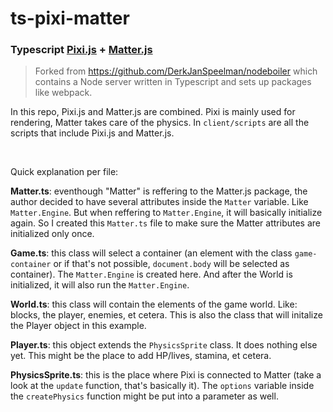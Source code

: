# ts-pixi-matter
### Typescript [Pixi.js](https://github.com/pixijs/pixi.js) + [Matter.js](https://github.com/liabru/matter-js)

 > Forked from https://github.com/DerkJanSpeelman/nodeboiler which contains a Node server written in Typescript and sets up packages like webpack.

In this repo, Pixi.js and Matter.js are combined. Pixi is mainly used for rendering, Matter takes care of the physics. In `client/scripts` are all the scripts that include Pixi.js and Matter.js.

<br>

Quick explanation per file:

**Matter.ts**: eventhough "Matter" is reffering to the Matter.js package, the author decided to have several attributes inside the `Matter` variable. Like `Matter.Engine`. But when reffering to `Matter.Engine`, it will basically initialize again. So I created this `Matter.ts` file to make sure the Matter attributes are initialized only once.

**Game.ts**: this class will select a container (an element with the class `game-container` or if that's not possible, `document.body` will be selected as container). The `Matter.Engine` is created here. And after the World is initialized, it will also run the `Matter.Engine`.

**World.ts**: this class will contain the elements of the game world. Like: blocks, the player, enemies, et cetera. This is also the class that will initalize the Player object in this example.

**Player.ts**: this object extends the `PhysicsSprite` class. It does nothing else yet. This might be the place to add HP/lives, stamina, et cetera.

**PhysicsSprite.ts**: this is the place where Pixi is connected to Matter (take a look at the `update` function, that's basically it). The `options` variable inside the `createPhysics` function might be put into a parameter as well.
